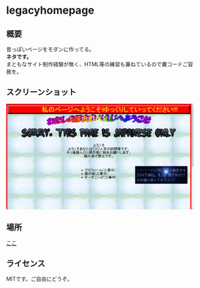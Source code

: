 # legacyhomepage

## 概要
昔っぽいページをモダンに作ってる。  
**ネタです。**  
まともなサイト制作経験が無く、HTML等の練習も兼ねているので糞コードご容赦を。

## スクリーンショット
![screenshot](./screenshot.png)

## 場所
[ここ](http://linux.tsurai.jp/qzpm/)

## ライセンス
MITです。ご自由にどうぞ。
